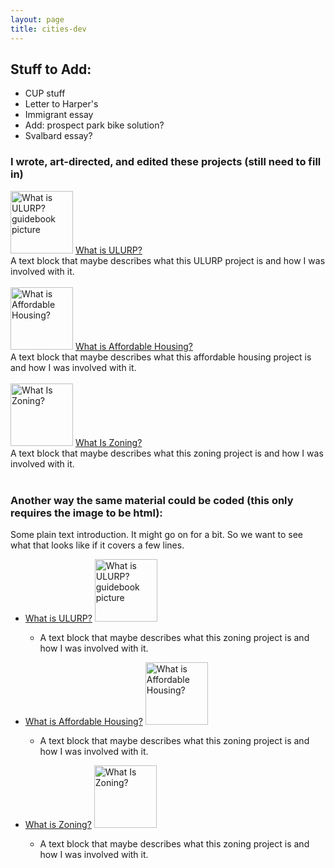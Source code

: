 ```yaml
---
layout: page
title: cities-dev
---
```




## Stuff to Add: 
* CUP stuff
* Letter to Harper's
* Immigrant essay
* Add: prospect park bike solution?
* Svalbard essay?


### I wrote, art-directed, and edited these projects (still need to fill in)

<img src="http://welcometocup.org/image_columns/0009/2619/guidebook-3d-2_433.jpg" width="100" alt="What is ULURP? guidebook picture">
<a href="http://welcometocup.org/Store?product_id=203">What is ULURP?</a><br />
A text block that maybe describes what this ULURP project is and how I was involved with it. 
<br />
<br />

<img height="100" alt="What is Affordable Housing?" src="http://welcometocup.org/image_columns/0003/3593/what_is_affordable_housing_profile_520.jpg">
<a href="http://welcometocup.org/Store?product_id=16">What is Affordable Housing?</a><br />
A text block that maybe describes what this affordable housing project is and how I was involved with it. 
<br />
<br />

<img height="100" alt="What Is Zoning?" src="http://welcometocup.org/image_columns/0003/2482/what_is_zoning_book_side_519.jpg">
<a href="http://welcometocup.org/Store?product_id=64">What Is Zoning?</a><br />
A text block that maybe describes what this zoning project is and how I was involved with it. 
<br />
<br />

### Another way the same material could be coded (this only requires the image to be html):
Some plain text introduction. It might go on for a bit. So we want to see what that looks like if it covers a few lines.
* [What is ULURP?](http://welcometocup.org/Store?product_id=203) <img width="100" alt="What is ULURP? guidebook picture" src="http://welcometocup.org/image_columns/0009/2619/guidebook-3d-2_433.jpg">
	* A text block that maybe describes what this zoning project is and how I was involved with it. 
* [What is Affordable Housing?](http://welcometocup.org/Store?product_id=16) <img height="100" alt="What is Affordable Housing?" src="http://welcometocup.org/image_columns/0003/3593/what_is_affordable_housing_profile_520.jpg">
	* A text block that maybe describes what this zoning project is and how I was involved with it. 
* [What is Zoning?](http://welcometocup.org/Store?product_id=64) <img height="100" alt="What Is Zoning?" src="http://welcometocup.org/image_columns/0003/2482/what_is_zoning_book_side_519.jpg">

	* A text block that maybe describes what this zoning project is and how I was involved with it. 


[//]: # (pandoc md has a syntax for controlling image size in pure md, but github doesnt. So you have to use the inserted url img tag. Same deal if you want to center stuff you need to use the center tag.)


